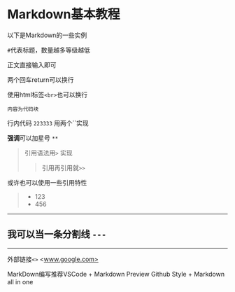 # Markdown基本教程

以下是Markdown的一些实例

`#`代表标题，数量越多等级越低

正文直接输入即可

两个回车return可以换行

使用html标签`<br>`也可以换行

```
内容为代码块

```

行内代码 `223333` 用两个``实现

**强调**可以加星号 `**`

>引用语法用`>` 实现
>>引用再引用就`>>`

或许也可以使用一些引用特性
> - 123
> - 456

---
## 我可以当一条分割线 `---`
---

外部链接`<>`
<www.google.com>

MarkDown编写推荐VSCode + Markdown Preview Github Style + Markdown all in one
